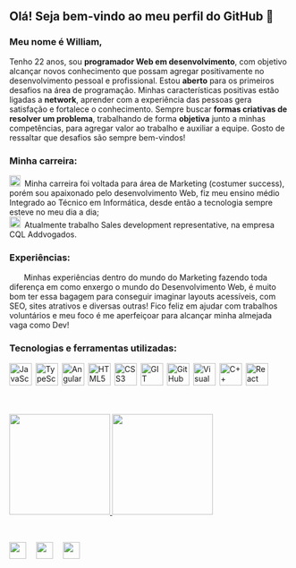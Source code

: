 ## Olá! Seja bem-vindo ao meu perfil do GitHub 👋

### Meu nome é William, 

Tenho 22 anos, sou **programador Web em desenvolvimento**, com objetivo alcançar novos conhecimento que possam agregar positivamente no desenvolvimento pessoal e profissional. Estou **aberto** para os primeiros desafios na área de programação. Minhas características positivas estão ligadas a **network**, aprender com a experiência das pessoas gera satisfação e fortalece o conhecimento. Sempre buscar **formas criativas de resolver um problema**, trabalhando de forma **objetiva** junto a minhas competências, para agregar valor ao trabalho e auxiliar a equipe. Gosto de ressaltar que desafios são sempre bem-vindos!


### Minha carreira:
<img width="20px" height="20px" src="https://cdn-icons-png.flaticon.com/512/9589/9589496.png">&ensp;Minha carreira foi voltada para área de Marketing (costumer success), porém sou apaixonado pelo desenvolvimento Web, fiz meu ensino médio Integrado ao Técnico em Informática, desde então a tecnologia sempre esteve no meu dia a dia;<br>
<img width="20px" height="20px" src="https://cdn-icons-png.flaticon.com/512/9589/9589496.png">&ensp;Atualmente trabalho Sales development representative, na empresa CQL Addvogados.
<br>
### Experiências:
<img width="15px" height="15px" src="https://cdn-icons-png.flaticon.com/512/3953/3953226.png">&ensp;
Minhas experiências dentro do mundo do Marketing fazendo toda diferença em como enxergo o mundo do Desenvolvimento Web, é muito bom ter essa bagagem para conseguir imaginar layouts acessíveis, com SEO, sites atrativos e diversas outras! Fico feliz em ajudar com trabalhos voluntários e meu foco é me aperfeiçoar para alcançar minha almejada vaga como Dev! <br>
### Tecnologias e ferramentas utilizadas:
<img width="40px" height="40px" src="https://cdn-icons-png.flaticon.com/512/5968/5968292.png" title="JavaScript">&ensp;<img width="40px" height="40px" src="https://github.com/WilliamMoro/WilliamMoro/assets/138053934/2b02ce1c-a151-41a2-94f2-8dc85c401589.png" title="TypeScript">&ensp;<img width="40px" height="40px" src="https://github.com/WilliamMoro/WilliamMoro/assets/138053934/72ec0938-8887-42e6-81e8-53e50bcd1720" title="Angular">&ensp;<img width="40px" height="40px" src="https://cdn-icons-png.flaticon.com/512/5968/5968267.png" title="HTML5">&ensp;<img width="40px" height="40px" src="https://cdn-icons-png.flaticon.com/512/5968/5968242.png" title="CSS3">&ensp;<img width="40px" height="40px" src="https://git-scm.com/images/logos/downloads/Git-Icon-1788C.png" title="GIT">&ensp;<img width="40px" height="40px" src="https://github.com/WilliamMoro/WilliamMoro/assets/138053934/b1324c4b-b2c2-4ef7-9f8e-5ec641e5170b" title="GitHub">&ensp;<img width="40px" height="40px" src="https://cdn.icon-icons.com/icons2/2107/PNG/512/file_type_vscode_icon_130084.png" title="Visual Studio Code">&ensp;<img width="40px" height="40px" src="https://cdn-icons-png.flaticon.com/512/6132/6132222.png" title="C++">&ensp;<img width="40px" height="40px" src="https://github.com/WilliamMoro/WilliamMoro/assets/138053934/d2728fbe-62fb-47d0-8f7d-c0a8dbe24c30" title="React">&ensp;

<br>
<br>

<a href="https://github.com/WilliamMoro">
<img height="180em" src="https://github-readme-stats.vercel.app/api/top-langs/?username=WilliamMoro&layout=compact&langs_count=7&theme=dracula">
<img height="180em" src="https://github-readme-stats.vercel.app/api?username=WilliamMoro&show_icons=true&theme=dracula&include_all_commits=true&count_private=true">
</div>
<br>
<br>
  
##
<div>
<a href="https://instagram.com/william_moro09?igshid=OGQ5ZDc2ODk2ZA==" target="_blank"><img src="https://icon-library.com/images/instagram-icon-png-white/instagram-icon-png-white-2.jpg" target="_blank" width="30px" height="30px"></a>&emsp;
<a href = "mailto:williamjuan_16moro@icloud.com"><img src="https://cdn-icons-png.flaticon.com/512/526/526901.png" target="_blank" width="30px" height="30px"></a>&emsp;
<a href="https://www.linkedin.com/in/william-moro-3b4909184/" target="_blank"><img src="https://www.iconsdb.com/icons/download/white/linkedin-32.png" target="_blank" width="30px" height="30px"></a>
</div>
